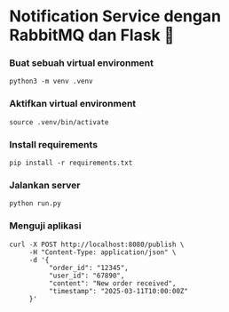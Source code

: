 # Notification Service dengan RabbitMQ dan Flask 🚀

### Buat sebuah virtual environment
```
python3 -m venv .venv
```
### Aktifkan virtual environment
```
source .venv/bin/activate
```

### Install requirements
```
pip install -r requirements.txt
```

### Jalankan server
```
python run.py
```

### Menguji aplikasi
```
curl -X POST http://localhost:8080/publish \
     -H "Content-Type: application/json" \
     -d '{
          "order_id": "12345",
          "user_id": "67890",
          "content": "New order received",
          "timestamp": "2025-03-11T10:00:00Z"
     }'
```

